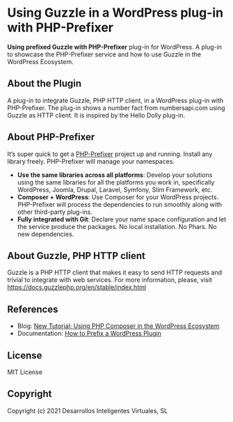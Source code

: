 # Using Guzzle in a WordPress plug-in with PHP-Prefixer

**Using prefixed Guzzle with PHP-Prefixer** plug-in for WordPress. A plug-in to showcase the PHP-Prefixer service and how to use Guzzle in the WordPress Ecosystem.

## About the Plugin

A plug-in to integrate Guzzle, PHP HTTP client, in a WordPress plug-in with PHP-Prefixer. The plug-in shows a number fact from numbersapi.com using Guzzle as HTTP client. It is inspired by the Hello Dolly plug-in.

## About PHP-Prefixer

It’s super quick to get a [PHP-Prefixer](https://php-prefixer.com/) project up and running. Install any library freely. PHP-Prefixer will manage your namespaces.

- **Use the same libraries across all platforms**: Develop your solutions using the same libraries for all the platforms you work in, specifically WordPress, Joomla, Drupal, Laravel, Symfony, Slim Framework, etc.
- **Composer + WordPress**: Use Composer for your WordPress projects. PHP-Prefixer will process the dependencies to run smoothly along with other third-party plug-ins.
- **Fully integrated with Git**: Declare your name space configuration and let the service produce the packages. No local installation. No Phars. No new dependencies.

## About Guzzle, PHP HTTP client

Guzzle is a PHP HTTP client that makes it easy to send HTTP requests and trivial to integrate with web services. For more information, please, visit <https://docs.guzzlephp.org/en/stable/index.html>


## References

- Blog: [New Tutorial: Using PHP Composer in the WordPress Ecosystem](https://blog.php-prefixer.com/2020/10/23/new-tutorial-using-php-composer-in-the-wordpress-ecosystem/)
- Documentation: [How to Prefix a WordPress Plugin](https://php-prefixer.com/docs/guides/how-to-prefix-wordpress-plugin/)

## License

MIT License

## Copyright

Copyright (c) 2021 Desarrollos Inteligentes Virtuales, SL

